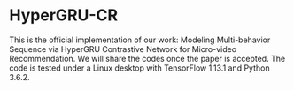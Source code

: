 # HyperGRU-CR
This is the official implementation of our work: Modeling Multi-behavior Sequence via HyperGRU Contrastive Network for Micro-video
Recommendation. We will share the codes once the paper is accepted.
The code is tested under a Linux desktop with TensorFlow 1.13.1 and Python 3.6.2.
